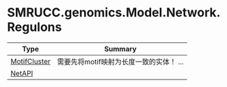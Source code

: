 ﻿
# SMRUCC.genomics.Model.Network.Regulons

|Type|Summary|
|----|-------|
|[MotifCluster](./MotifCluster.md)|需要先将motif映射为长度一致的实体！ ...|
|[NetAPI](./NetAPI.md)||

